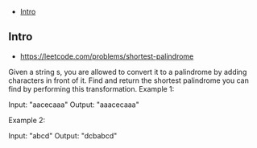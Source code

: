- [Intro](#intro)

## Intro

- https://leetcode.com/problems/shortest-palindrome

Given a string s, you are allowed to convert it to a palindrome by adding characters in front of it. Find and return the shortest palindrome you can find by performing this transformation.
Example 1:

Input: "aacecaaa"
Output: "aaacecaaa"

Example 2:

Input: "abcd"
Output: "dcbabcd"